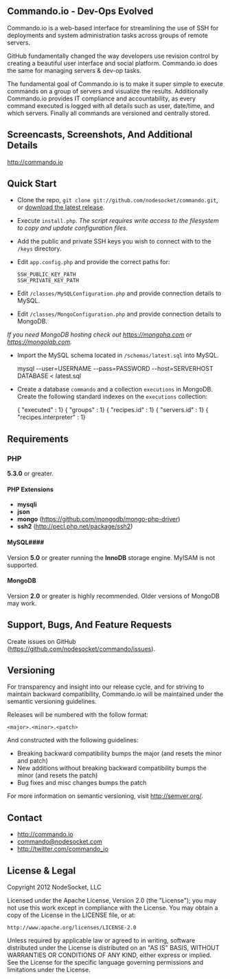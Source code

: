 Commando.io - Dev-Ops Evolved
-----------------------------

Commando.io is a web-based interface for streamlining the use of SSH for deployments and system administration tasks across groups of remote servers.

GitHub fundamentally changed the way developers use revision control by creating a beautiful user interface and social platform. Commando.io does the same for managing servers & dev-op tasks.

The fundamental goal of Commando.io is to make it super simple to execute commands on a group of servers and visualize the results. Additionally Commando.io provides IT compliance and accountability, as every command executed is logged with all details such as user, date/time, and which servers. Finally all commands are versioned and centrally stored.

Screencasts, Screenshots, And Additional Details
--------------------------------

http://commando.io

Quick Start
-----------

+ Clone the repo, `git clone git://github.com/nodesocket/commando.git`, or [download the latest release](https://github.com/nodesocket/commando/tarball/master).
+ Execute `install.php`. *The script requires write access to the filesystem to copy and update configuration files.*
+ Add the public and private SSH keys you wish to connect with to the `/keys` directory.
+ Edit `app.config.php` and provide the correct paths for:

    `SSH_PUBLIC_KEY_PATH`<br />
    `SSH_PRIVATE_KEY_PATH`
    
+ Edit `/classes/MySQLConfiguration.php` and provide connection details to MySQL.
+ Edit `/classes/MongoConfiguration.php` and provide connection details to MongoDB.

*If you need MongoDB hosting check out https://mongohq.com or https://mongolab.com.*

+ Import the MySQL schema located in `/schemas/latest.sql` into MySQL.

    mysql --user=USERNAME --pass=PASSWORD --host=SERVERHOST DATABASE < latest.sql
    
+ Create a database `commando` and a collection `executions` in MongoDB. Create the following standard indexes on the `executions` collection:
   
    { "executed" : 1}
    { "groups" : 1}
    { "recipes.id" : 1}
    { "servers.id" : 1}
    { "recipes.interpreter" : 1}

Requirements
------------

### PHP ####
**5.3.0** or greater.

#### PHP Extensions ####
+ **mysqli**
+ **json**
+ **mongo** (https://github.com/mongodb/mongo-php-driver)
+ **ssh2** (http://pecl.php.net/package/ssh2)

#### MySQL####
Version **5.0** or greater running the **InnoDB** storage engine. MyISAM is not supported.

#### MongoDB ####
Version **2.0** or greater is highly recommended. Older versions of MongoDB may work.

Support, Bugs, And Feature Requests
-----------------------

Create issues on GitHub (https://github.com/nodesocket/commando/issues).

Versioning
----------

For transparency and insight into our release cycle, and for striving to maintain backward compatibility, Commando.io will be maintained under the semantic versioning guidelines.

Releases will be numbered with the follow format:

`<major>.<minor>.<patch>`

And constructed with the following guidelines:

+ Breaking backward compatibility bumps the major (and resets the minor and patch)
+ New additions without breaking backward compatibility bumps the minor (and resets the patch)
+ Bug fixes and misc changes bumps the patch

For more information on semantic versioning, visit http://semver.org/.

Contact
-------

+ http://commando.io
+ commando@nodesocket.com
+ http://twitter.com/commando_io

License & Legal
---------------

Copyright 2012 NodeSocket, LLC

Licensed under the Apache License, Version 2.0 (the "License"); you may not use this work except in compliance with the License. You may obtain a copy of the License in the LICENSE file, or at:

    http://www.apache.org/licenses/LICENSE-2.0

Unless required by applicable law or agreed to in writing, software distributed under the License is distributed on an "AS IS" BASIS, WITHOUT WARRANTIES OR CONDITIONS OF ANY KIND, either express or implied. See the License for the specific language governing permissions and limitations under the License.
